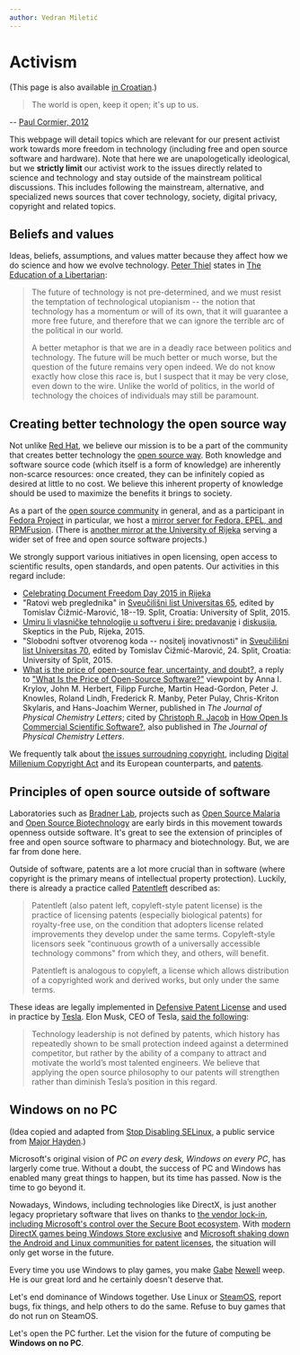 ```yaml
---
author: Vedran Miletić
---
```


# Activism

(This page is also available [in Croatian](../hr/aktivizam.md).)

> The world is open, keep it open; it's up to us.

-- [Paul Cormier, 2012](https://youtu.be/tkz8WQ_a6Yk?t=31m33s)

This webpage will detail topics which are relevant for our present activist work towards more freedom in technology (including free and open source software and hardware). Note that here we are unapologetically ideological, but we **strictly limit** our activist work to the issues directly related to science and technology and stay outside of the mainstream political discussions. This includes following the mainstream, alternative, and specialized news sources that cover technology, society, digital privacy, copyright and related topics.

## Beliefs and values

Ideas, beliefs, assumptions, and values matter because they affect how we do science and how we evolve technology. [Peter Thiel](http://zerotoonebook.com/) states in [The Education of a Libertarian](https://www.cato-unbound.org/2009/04/13/peter-thiel/education-libertarian):

> The future of technology is not pre-determined, and we must resist the temptation of technological utopianism -- the notion that technology has a momentum or will of its own, that it will guarantee a more free future, and therefore that we can ignore the terrible arc of the political in our world.
>
> A better metaphor is that we are in a deadly race between politics and technology. The future will be much better or much worse, but the question of the future remains very open indeed. We do not know exactly how close this race is, but I suspect that it may be very close, even down to the wire. Unlike the world of politics, in the world of technology the choices of individuals may still be paramount.

## Creating better technology the open source way

Not unlike [Red Hat](https://www.redhat.com/en/about/company), we believe our mission is to be a part of the community that creates better technology the [open source way](https://opensource.com/open-source-way). Both knowledge and software source code (which itself is a form of knowledge) are inherently non-scarce resources: once created, they can be infinitely copied as desired at little to no cost. We believe this inherent property of knowledge should be used to maximize the benefits it brings to society.

As a part of the [open source community](https://opensource.org/community) in general, and as a participant in [Fedora Project](https://fedoraproject.org/wiki/Fedora_Project_Wiki) in particular, we host a [mirror server for Fedora, EPEL, and RPMFusion](https://mirror.miletic.net/). (There is [another mirror at the University of Rijeka](https://mirrors.uniri.hr/) serving a wider set of free and open source software projects.)

We strongly support various initiatives in open licensing, open access to scientific results, open standards, and open patents. Our activities in this regard include:

- [Celebrating Document Freedom Day 2015 in Rijeka](https://youtu.be/mj8pqyVgeyw?list=PLIS7UemacwzMYiHe_ammJJCLRnwC3HP2K)
- "Ratovi web preglednika" in [Sveučilišni list Universitas 65](http://www.unist.hr/Portals/0/docs/universitas/Universitas%20br65%20Small.pdf), edited by Tomislav Čižmić-Marović, 18--19. Split, Croatia: University of Split, 2015.
- [Umiru li vlasničke tehnologije u softveru i šire: predavanje](https://youtu.be/aG_O88vaH60) i [diskusija](https://youtu.be/GV5nM-EQDZk), Skeptics in the Pub, Rijeka, 2015.
- "Slobodni softver otvorenog koda -- nositelj inovativnosti" in [Sveučilišni list Universitas 70](http://www.unist.hr/Portals/0/docs/universitas/Universitas%20br%2070%20small.pdf), edited by Tomislav Čižmić-Marović, 24. Split, Croatia: University of Split, 2015.
- [What is the price of open-source fear, uncertainty, and doubt?](https://nudgedelastic.band/2015/09/what-is-the-price-of-open-source-fear-uncertainty-and-doubt/), a reply to ["What Is the Price of Open-Source Software?"](http://pubs.acs.org/doi/abs/10.1021/acs.jpclett.5b01258) viewpoint by Anna I. Krylov, John M. Herbert, Filipp Furche, Martin Head-Gordon, Peter J. Knowles, Roland Lindh, Frederick R. Manby, Peter Pulay, Chris-Kriton Skylaris, and Hans-Joachim Werner, published in *The Journal of Physical Chemistry Letters*; cited by [Christoph R. Jacob](https://blog.christophjacob.eu/about/) in [How Open Is Commercial Scientific Software?](http://pubs.acs.org/doi/abs/10.1021/acs.jpclett.5b02609), also published in *The Journal of Physical Chemistry Letters*.

We frequently talk about [the issues surroudning copyright](https://falkvinge.net/topic/era/old-world/copyright-monopoly/), including [Digital Millenium Copyright Act](https://www.eff.org/issues/dmca) and its European counterparts, and [patents](https://www.eff.org/issues/patents).

## Principles of open source outside of software

Laboratories such as [Bradner Lab](https://web.archive.org/web/20161024182501/http://www.bradnerlab.org/), projects such as [Open Source Malaria](http://opensourcemalaria.org/) and [Open Source Biotechnology](https://opensourcebiotech.anu.edu.au/) are early birds in this movement towards openness outside software. It's great to see the extension of principles of free and open source software to pharmacy and biotechnology. But, we are far from done here.

Outside of software, patents are a lot more crucial than in software (where copyright is the primary means of intellectual property protection). Luckily, there is already a practice called [Patentleft](https://en.wikipedia.org/wiki/Patentleft) described as:

> Patentleft (also patent left, copyleft-style patent license) is the practice of licensing patents (especially biological patents) for royalty-free use, on the condition that adopters license related improvements they develop under the same terms. Copyleft-style licensors seek "continuous growth of a universally accessible technology commons" from which they, and others, will benefit.
>
> Patentleft is analogous to copyleft, a license which allows distribution of a copyrighted work and derived works, but only under the same terms.

These ideas are legally implemented in [Defensive Patent License](https://defensivepatentlicense.org/) and used in practice by [Tesla](https://www.tesla.com/). Elon Musk, CEO of Tesla, [said the following](https://www.tesla.com/blog/all-our-patent-are-belong-you):

> Technology leadership is not defined by patents, which history has repeatedly shown to be small protection indeed against a determined competitor, but rather by the ability of a company to attract and motivate the world’s most talented engineers. We believe that applying the open source philosophy to our patents will strengthen rather than diminish Tesla’s position in this regard.

## Windows on no PC

(Idea copied and adapted from [Stop Disabling SELinux](https://stopdisablingselinux.com/), a public service from [Major Hayden](https://major.io/).)

Microsoft's original vision of *PC on every desk, Windows on every PC*, has largerly come true. Without a doubt, the success of PC and Windows has enabled many great things to happen, but its time has passed. Now is the time to go beyond it.

Nowadays, Windows, including technologies like DirectX, is just another legacy proprietary software that lives on thanks to [the vendor lock-in, including Microsoft's control over the Secure Boot ecosystem](https://nudgedelastic.band/2016/01/i-am-still-not-buying-the-new-open-source-friendly-microsoft-bullshit/). With [modern DirectX games being Windows Store exclusive](https://www.theguardian.com/technology/2016/mar/04/microsoft-monopolise-pc-games-development-epic-games-gears-of-war) and [Microsoft shaking down the Android and Linux communities for patent licenses](http://www.infoworld.com/article/3042699/open-source-tools/microsoft-loves-open-source-only-when-its-convenient.html), the situation will only get worse in the future.

Every time you use Windows to play games, you make [Gabe](https://gaben.tv/) [Newell](http://gabenewell.org/) weep. He is our great lord and he certainly doesn't deserve that.

Let's end dominance of Windows together. Use Linux or [SteamOS](http://store.steampowered.com/steamos/), report bugs, fix things, and help others to do the same. Refuse to buy games that do not run on SteamOS.

Let's open the PC further. Let the vision for the future of computing be **Windows on no PC**.
